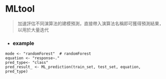 # MLtool

> 加速評估不同演算法的建模預測，直接帶入演算法名稱即可獲得預測結果，以用於大量迭代

- ### example

```
mode <- "randomForest"  # randomForest
equation <- "response~."
pred_type<- "class"
pred_result_ <- ML_prediction(train_set, test_set, equation, pred_type)

```
